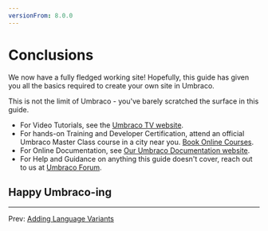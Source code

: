 ```yaml
---
versionFrom: 8.0.0
---
```


# Conclusions

We now have a fully fledged working site! Hopefully, this guide has given you all the basics required to create your own site in Umbraco.

This is not the limit of Umbraco - you've barely scratched the surface in this guide.

* For Video Tutorials, see the [Umbraco TV website](https://umbraco.tv/videos/umbraco-v8/implementor/).
* For hands-on Training and Developer Certification, attend an official Umbraco Master Class course in a city near you. [Book Online Courses](https://umbraco.com/products/training).
* For Online Documentation, see [Our Umbraco Documentation website](https://our.umbraco.com/documentation).
* For Help and Guidance on anything this guide doesn't cover, reach out to us at [Umbraco Forum](https://our.umbraco.com/forum).

## Happy Umbraco-ing

---
Prev: [Adding Language Variants](../Adding-Language-Variants)
